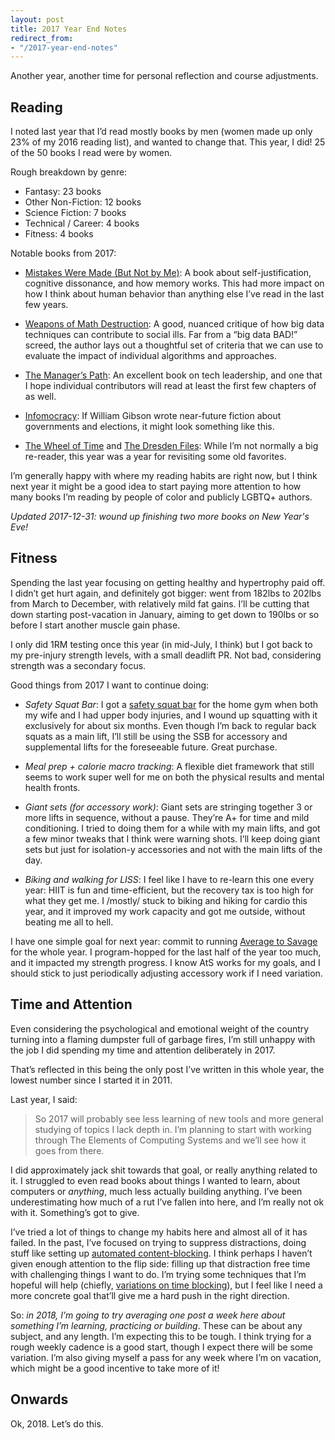 ```yaml
---
layout: post
title: 2017 Year End Notes
redirect_from:
- "/2017-year-end-notes"
---
```


Another year, another time for personal reflection and course adjustments.

## Reading
I noted last year that I’d read mostly books by men (women made up only 23% of my 2016 reading list), and wanted to change that. This year, I did! 25 of the 50 books I read were by women.

Rough breakdown by genre: 

* Fantasy: 23 books
* Other Non-Fiction: 12 books
* Science Fiction: 7 books
* Technical	 / Career: 4 books
* Fitness: 4 books

Notable books from 2017:

* [Mistakes Were Made (But Not by Me)](https://www.amazon.com/Mistakes-Were-Made-But-Not-ebook/dp/B003K15IOE/): A book about self-justification, cognitive dissonance, and how memory works. This had more impact on how I think about human behavior than anything else I’ve read in the last few years. 

* [Weapons of Math Destruction](https://www.amazon.com/Weapons-Math-Destruction-Increases-Inequality-ebook/dp/B019B6VCLO): A good, nuanced critique of how big data techniques can contribute to social ills. Far from a “big data BAD!” screed, the author lays out a thoughtful set of criteria that we can use to evaluate the impact of individual algorithms and approaches.

* [The Manager’s Path](https://www.amazon.com/Managers-Path-Leaders-Navigating-Growth-ebook/dp/B06XP3GJ7F/): An excellent book on tech leadership, and one that I hope individual contributors will read at least the first few chapters of as well. 

* [Infomocracy](https://www.amazon.com/Infomocracy-Book-One-Centenal-Cycle-ebook/dp/B0151U75ME/): If William Gibson wrote near-future fiction about governments and elections, it might look something like this. 

* [The Wheel of Time](https://www.amazon.com/Wheel-Time-14-Book/dp/B00VZIF6VO) and [The Dresden Files](https://www.amazon.com/Dresden-Files-15-books/dp/B00O3HD47C/): While I’m not normally a big re-reader, this year was a year for revisiting some old favorites. 

I’m generally happy with where my reading habits are right now, but I think next year it might be a good idea to start paying more attention to how many books I’m reading by people of color and publicly LGBTQ+ authors.

_Updated 2017-12-31: wound up finishing two more books on New Year's Eve!_

## Fitness
Spending the last year focusing on getting healthy and hypertrophy paid off. I didn’t get hurt again, and definitely got bigger: went from 182lbs to 202lbs from March to December, with relatively mild fat gains. I’ll be cutting that down starting post-vacation in January, aiming to get down to 190lbs or so before I start another muscle gain phase. 

I only did 1RM testing once this year (in mid-July, I think) but I got back to my pre-injury strength levels, with a small deadlift PR. Not bad, considering strength was a secondary focus.

Good things from 2017 I want to continue doing:

* *Safety Squat Bar*: I got a [safety squat bar](https://www.roguefitness.com/sb-1-rogue-safety-squat-bar) for the home gym when both my wife and I had upper body injuries, and I wound up squatting with it exclusively for about six months. Even though I’m back to regular back squats as a main lift, I’ll still be using the SSB for accessory and supplemental lifts for the foreseeable future. Great purchase.

* *Meal prep + calorie macro tracking*: A flexible diet framework that still seems to work super well for me on both the physical results and mental health fronts.

* *Giant sets (for accessory work)*: Giant sets are stringing together 3 or more lifts in sequence, without a pause. They’re A+ for time and mild conditioning. I tried to doing them for a while with my main lifts, and got a few minor tweaks that I think were warning shots. I’ll keep doing giant sets but just for isolation-y accessories and not with the main lifts of the day.

* *Biking and walking for LISS*: I feel like I have to re-learn this one every year: HIIT is fun and time-efficient, but the recovery tax is too high for what they get me. I /mostly/ stuck to biking and hiking for cardio this year, and it improved my work capacity and got me outside, without beating me all to hell.

I have one simple goal for next year: commit to running [Average to Savage](https://www.strongerbyscience.com/training-toolkit/) for the whole year. I program-hopped for the last half of the year too much, and it impacted my strength progress. I know AtS works for my goals, and I should stick to just periodically adjusting accessory work if I need variation.

## Time and Attention
Even considering the psychological and emotional weight of the country turning into a flaming dumpster full of garbage fires, I’m still unhappy with the job I did spending my time and attention deliberately in 2017. 

That’s reflected in this being the only post I’ve written in this whole year, the lowest number since I started it in 2011.

Last year, I said:

> So 2017 will probably see less learning of new tools and more general studying of topics I lack depth in. I’m planning to start with working through The Elements of Computing Systems and we’ll see how it goes from there.

I did approximately jack shit towards that goal, or really anything related to it. I struggled to even read books about things I wanted to learn, about computers or *anything*, much less actually building anything. I’ve been underestimating how much of a rut I’ve fallen into here, and I’m really not ok with it. Something’s got to give.

I’ve tried a lot of things to change my habits here and almost all of it has failed. In the past, I’ve focused on trying to suppress distractions, doing stuff like setting up [automated content-blocking](http://thegreata.pe/defusing-distracting-defaults). I think perhaps I haven’t given enough attention to the flip side: filling up that distraction free time with challenging things I want to do. I’m trying some techniques that I’m hopeful will help (chiefly, [variations on time blocking](http://calnewport.com/blog/2013/12/21/deep-habits-the-importance-of-planning-every-minute-of-your-work-day/)), but I feel like I need a more concrete goal that’ll give me a hard push in the right direction.

So: *in 2018, I’m going to try averaging one post a week here about something I’m learning, practicing or building*. These can be about any subject, and any length. I’m expecting this to be tough. I think trying for a rough weekly cadence is a good start, though I expect there will be some variation. I’m also giving myself a pass for any week where I’m on vacation, which might be a good incentive to take more of it!

## Onwards
Ok, 2018. Let’s do this.
